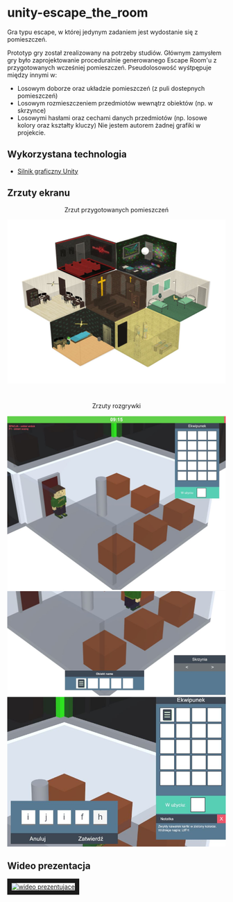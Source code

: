 # unity-escape_the_room
Gra typu escape, w której jedynym zadaniem jest wydostanie się z pomieszczeń.

Prototyp gry został zrealizowany na potrzeby studiów. Głównym zamysłem gry było zaprojektowanie proceduralnie generowanego Escape Room'u z przygotowanych wcześniej pomieszczeń. Pseudolosowość wyśtpępuje między innymi w:
- Losowym doborze oraz układzie pomieszczeń (z puli dostepnych pomieszczeń)
- Losowym rozmieszczeniem przedmiotów wewnątrz obiektów (np. w skrzynce)
- Losowymi hasłami oraz cechami danych przedmiotów (np. losowe kolory oraz kształty kluczy)
Nie jestem autorem żadnej grafiki w projekcie.

## Wykorzystana technologia
- [Silnik graficzny Unity](https://unity3d.com/)

## Zrzuty ekranu

<p align='center'>Zrzut przygotowanych pomieszczeń</p>
<img alt='rooms' src='https://github.com/pawelbabiuch/unity-escape_the_room/blob/master/media/rooms.JPG' />

#

<p align='center'>Zrzuty rozgrywki</p>
<img alt='game' src='https://github.com/pawelbabiuch/unity-escape_the_room/blob/master/media/game.JPG' />
<img alt='box_eQ' src='https://github.com/pawelbabiuch/unity-escape_the_room/blob/master/media/box_eQ.JPG' />
<img alt='password' src='https://github.com/pawelbabiuch/unity-escape_the_room/blob/master/media/pass.JPG' />

## Wideo prezentacja

<a align='center' href="http://www.youtube.com/watch?feature=player_embedded&v=M972w0rotVk
" target="_blank"><img src="http://img.youtube.com/vi/M972w0rotVk/0.jpg" 
alt="wideo prezentujace" border="10" /></a>
